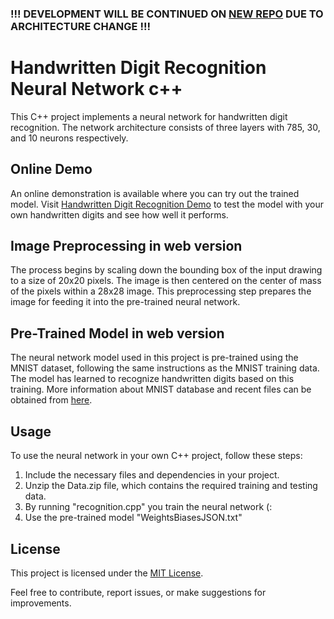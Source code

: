 ### !!! DEVELOPMENT WILL BE CONTINUED ON [NEW REPO](https://github.com/eserlxl/hdr-nn) DUE TO ARCHITECTURE CHANGE !!!

# Handwritten Digit Recognition Neural Network с++

This C++ project implements a neural network for handwritten digit recognition. The network architecture consists of three layers with 785, 30, and 10 neurons respectively.

## Online Demo

An online demonstration is available where you can try out the trained model. Visit [Handwritten Digit Recognition Demo](https://handwritten-digit-recognition-demonstration.tiiny.site) to test the model with your own handwritten digits and see how well it performs.

## Image Preprocessing in web version

The process begins by scaling down the bounding box of the input drawing to a size of 20x20 pixels. The image is then centered on the center of mass of the pixels within a 28x28 image. This preprocessing step prepares the image for feeding it into the pre-trained neural network.

## Pre-Trained Model in web version

The neural network model used in this project is pre-trained using the MNIST dataset, following the same instructions as the MNIST training data. The model has learned to recognize handwritten digits based on this training.
More information about MNIST database and recent files can be obtained from [here](http://yann.lecun.com/exdb/mnist/).

## Usage

To use the neural network in your own C++ project, follow these steps:
1. Include the necessary files and dependencies in your project.
2. Unzip the Data.zip file, which contains the required training and testing data.
3. By running "recognition.cpp" you train the neural network (:
4. Use the pre-trained model "WeightsBiasesJSON.txt"

## License

This project is licensed under the [MIT License](LICENSE).

Feel free to contribute, report issues, or make suggestions for improvements.
